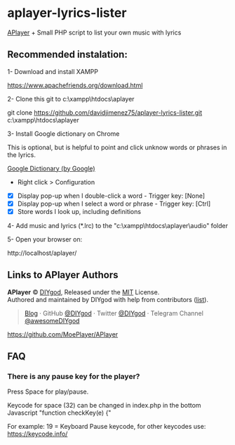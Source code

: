 # aplayer-lyrics-lister

[APlayer](https://github.com/MoePlayer/APlayer) + Small PHP script to list your own music with lyrics

## Recommended instalation:

1- Download and install XAMPP

https://www.apachefriends.org/download.html

2- Clone this git to c:\xampp\htdocs\aplayer

  git clone https://github.com/davidjimenez75/aplayer-lyrics-lister.git c:\xampp\htdocs\aplayer

3- Install Google dictionary on Chrome 

This is optional, but is helpful to point and click unknow words or phrases in the lyrics.

[Google Dictionary (by Google)](https://chrome.google.com/webstore/detail/google-dictionary-by-goog/mgijmajocgfcbeboacabfgobmjgjcoja)

 - Right click > Configuration
 
 - [x] Display pop-up when I double-click a word       - Trigger key: [None]
 - [x] Display pop-up when I select a word or phrase   - Trigger key: [Ctrl]
 - [x] Store words I look up, including definitions

4- Add music and lyrics (*.lrc) to the "c:\xampp\htdocs\aplayer\audio" folder

5- Open your browser on:

http://localhost/aplayer/



## Links to APlayer Authors

**APlayer** © [DIYgod](https://github.com/DIYgod), Released under the [MIT](./LICENSE) License.<br>
Authored and maintained by DIYgod with help from contributors ([list](https://github.com/DIYgod/APlayer/contributors)).

> [Blog](https://diygod.me) · GitHub [@DIYgod](https://github.com/DIYgod) · Twitter [@DIYgod](https://twitter.com/DIYgod) · Telegram Channel [@awesomeDIYgod](https://t.me/awesomeDIYgod)

https://github.com/MoePlayer/APlayer



## FAQ

### There is any pause key for the player?

Press Space for play/pause.

Keycode for space (32) can be changed in index.php in the bottom Javascript "function checkKey(e) {"

For example: 19 = Keyboard Pause keycode, for other keycodes use: https://keycode.info/

